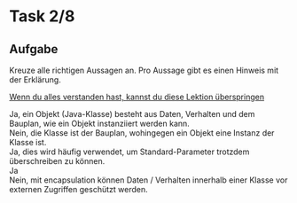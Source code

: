# Task 2/8

## Aufgabe
Kreuze alle richtigen Aussagen an.
Pro Aussage gibt es einen Hinweis mit der Erklärung.

[Wenn du alles verstanden hast, kannst du diese Lektion überspringen](course://Tutorial/Einführung-PI4J/Übersicht/src/Main.java)

<div class="hint">
Ja, ein Objekt (Java-Klasse) besteht aus Daten, Verhalten und dem Bauplan, wie ein Objekt instanziiert werden kann.
</div>
<div class="hint">
Nein, die Klasse ist der Bauplan, wohingegen ein Objekt eine Instanz der Klasse ist.
</div>
<div class="hint">
Ja, dies wird häufig verwendet, um Standard-Parameter trotzdem überschreiben zu können.
</div>
<div class="hint">
Ja
</div>
<div class="hint">
Nein, mit encapsulation können Daten / Verhalten innerhalb einer Klasse vor externen Zugriffen geschützt werden.
</div>